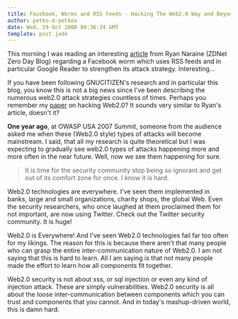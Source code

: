 ```yaml
---
title: Facebook, Worms and RSS Feeds - Hacking The Web2.0 Way and Beyond
author: petko-d-petkov
date: Wed, 29 Oct 2008 09:36:34 GMT
template: post.jade
---
```


This morning I was reading an interesting [article](http://blogs.zdnet.com/security/?p=2075) from Ryan Naraine (ZDNet Zero Day Blog) regarding a Facebook worm which uses RSS feeds and in particular Google Reader to strengthen its attack strategy. Interesting...

If you have been following GNUCITIZEN's research and in particular this blog, you know this is not a big news since I've been describing the numerous web2.0 attack strategies countless of times. Perhaps you remember my [paper](http://www.gnucitizen.org/projects/for-my-next-trick-hacking-web20/) on hacking Web2.0? It sounds very similar to Ryan's article, doesn't it?

**One year ago**, at OWASP USA 2007 Summit, someone from the audience asked me when these (Web2.0 style) types of attacks will become mainstream. I said, that all my research is quite theoretical but I was expecting to gradually see web2.0 types of attacks happening more and more often in the near future. Well, now we see them happening for sure.

> It is time for the security community stop being so ignorant and get out of its comfort zone for once. I know it is hard.

Web2.0 technologies are everywhere. I've seen them implemented in banks, large and small organizations, charity shops, the global Web. Even the security researchers, who once laughed at them proclaimed them for not important, are now using Twitter. Check out the Twitter security community. It is huge!

Web2.0 is Everywhere! And I've seen Web2.0 technologies fail far too often for my likings. The reason for this is because there aren't that many people who can grasp the entire inter-communication nature of Web2.0. I am not saying that this is hard to learn. All I am saying is that not many people made the effort to learn how all components fit together.

Web2.0 security is not about xss, or sql injection or even any kind of injection attack. These are simply vulnerabilities. Web2.0 security is all about the loose inter-communication between components which you can trust and components that you cannot. And in today's mashup-driven world, this is damn hard.
